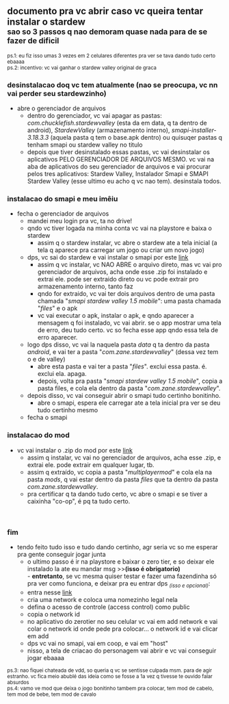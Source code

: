 ## documento pra vc abrir caso vc queira tentar instalar o stardew <br><sub>sao so 3 passos q nao demoram quase nada para de se fazer de dificil</sub><br>

<sub>ps.1: eu fiz isso umas 3 vezes em 2 celulares diferentes pra ver se tava dando tudo certo ebaaaa</sub><br>
<sub>ps.2: incentivo: vc vai ganhar o stardew valley original de graca</sub>

### desinstalacao doq vc tem atualmente (nao se preocupa, vc nn vai perder seu stardewzinho)
- abre o gerenciador de arquivos
  - dentro do gerenciador, vc vai apagar as pastas: *com.chucklefish.stardewvalley* (esta da em data, q ta dentro de android),
						    *StardewValley* (armazenamento interno),
						    *smapi-installer-3.18.3.3* (aquela pasta q tem o base.apk dentro) ou quisuqer pastas q tenham smapi ou stardew valley no titulo
  - depois que tiver desinstalado essas pastas, vc vai desinstalar os aplicativos PELO GERENCIADOR DE ARQUIVOS MESMO. vc vai na aba de aplicativos do seu gerenciador de arquivos e vai procurar pelos tres aplicativos: Stardew Valley, Instalador Smapi e SMAPI Stardew Valley (esse ultimo eu acho q vc nao tem). desinstala todos.

### instalacao do smapi e meu imêiu
- fecha o gerenciador de arquivos
  - mandei meu login pra vc, ta no drive!
  - qndo vc tiver logada na minha conta vc vai na playstore e baixa o stardew
  	- assim q o stardew instalar, vc abre o stardew ate a tela inicial (a tela q aparece pra carregar um jogo ou criar um novo jogo)
  - dps, vc sai do stardew e vai instalar o smapi por este [link](https://www.mediafire.com/file/kz8r8qxz94etmhl/SMAPI+STARDEW+VALLEY+1.5+MOBILE+~.zip/file)
  	- assim q vc instalar, vc NAO ABRE o arquivo direto, mas vc vai pro gerenciador de arquivos, acha onde esse .zip foi instalado e extrai ele. pode ser extraido direto ou vc pode extrair pro armazenamento interno, tanto faz
  	- qndo for extraido, vc vai ter dois arquivos dentro de uma pasta chamada "*smapi stardew valley 1.5 mobile*": uma pasta chamada "*files*" e o apk
  	- vc vai executar o apk, instalar o apk, e qndo aparecer a mensagem q foi instalado, vc vai abrir. se o app mostrar uma tela de erro, deu tudo certo. vc so fecha esse app qndo essa tela de erro aparecer.
  - logo dps disso, vc vai la naquela pasta *data* q ta dentro da pasta *android*, e vai ter a pasta "*com.zane.stardewvalley*" (dessa vez tem o e de valley)
  	- abre esta pasta e vai ter a pasta "*files*". exclui essa pasta. é. exclui ela. apaga.
  	- depois, volta pra pasta "*smapi stardew valley 1.5 mobile*", copia a pasta files, e cola ela dentro da pasta "*com.zane.stardewvalley*".
  - depois disso, vc vai conseguir abrir o smapi tudo certinho bonitinho.
  	- abre o smapi, espera ele carregar ate a tela inicial pra ver se deu tudo certinho mesmo
  - fecha o smapi

### instalacao do mod
- vc vai instalar o .zip do mod por este [link](https://github.com/TMThong/Stardew-Mods/releases/download/multiplayer111/MultiplayerMod.1.1.1.zip)
  - assim q instalar, vc vai no gerenciador de arquivos, acha esse .zip, e extrai ele. pode extrair em qualquer lugar, tb.
  - assim q extraído, vc copia a pasta "*multiplayermod*" e cola ela na pasta *mods*, q vai estar dentro da pasta *files* que ta dentro da pasta *com.zane.stardewvalley*.
  - pra certificar q ta dando tudo certo, vc abre o smapi e se tiver a caixinha "co-op", é pq ta tudo certo.
<br>

### fim
- tendo feito tudo isso e tudo dando certinho, agr seria vc so me esperar pra gente conseguir jogar junta
  - o ultimo passo é ir na playstore e baixar o zero tier, e so deixar ele instalado la ate eu mandar msg >>**(isso é obrigatorio)**
<br>  - **entretanto**, se vc mesma quiser testar e fazer uma fazendinha só pra ver como funciona, e deixar pra eu entrar dps <sub>*(isso e opcional)*</sub>:
  - entra nesse [link](https://my.zerotier.com/network)
  - cria uma network e coloca uma nomezinho legal nela
  - defina o acesso de controle (access control) como public
  - copia o network id 
  - no aplicativo do zerotier no seu celular vc vai em add network e vai colar o network id onde pede pra colocar... o network id e vai clicar em add
  - dps vc vai no smapi, vai em coop, e vai em "host"
  - nisso, a tela de criacao do personagem vai abrir e vc vai conseguir jogar ebaaaa
 
<sub>ps.3: nao fiquei chateada de vdd, so queria q vc se sentisse culpada msm. para de agir estranho. vc fica meio abublé das ideia como se fosse a 1a vez q tivesse te ouvido falar absurdos</sub><br>
<sub>ps.4: vamo ve mod que deixa o jogo bonitinho tambem pra colocar, tem mod de cabelo, tem mod de bebe, tem mod de cavalo</sub>
